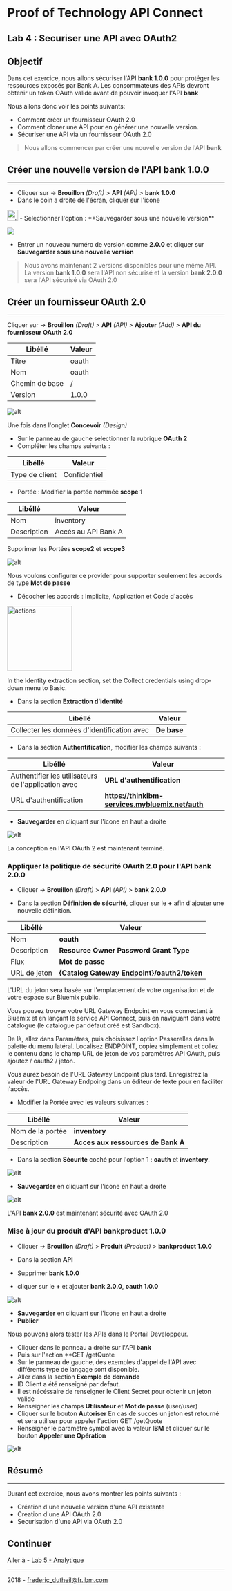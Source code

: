 # Proof of Technology API Connect

## Lab 4 : Securiser une API avec OAuth2 

## Objectif 

Dans cet exercice, nous allons sécuriser l'API **bank 1.0.0** pour protéger les ressources exposés par Bank A. Les consommateurs des APIs devront obtenir un token OAuth valide avant de pouvoir invoquer l'API **bank**

Nous allons donc voir les points suivants:

+ Comment créer un fournisseur OAuth 2.0
+ Comment cloner une API pour en générer une nouvelle version.
+ Sécuriser une API via un fournisseur OAuth 2.0 

> Nous allons commencer par créer une nouvelle version de l'API **bank**
>

## Créer une nouvelle version de l'API **bank 1.0.0**
---

- Cliquer sur ->  **Brouillon** *(Draft)* > **API** *(API)* >  **bank 1.0.0**
- Dans le coin a droite de l'écran, cliquer sur l'icone
<img src="img/plusdaction.png" alt="actions" style="width: 25px;"/> 
- Selectionner l'option : **Sauvegarder sous une nouvelle version**

![](img/newversion.png)

- Entrer un nouveau numéro de version comme **2.0.0** et cliquer sur  **Sauvegarder sous une nouvelle version**

> Nous avons maintenant 2 versions disponibles pour une même API.
> La version **bank 1.0.0** sera l'API non sécurisé et la version **bank 2.0.0** sera l'API sécurisé via OAuth 2.0
> 

## Créer un fournisseur OAuth 2.0
---

Cliquer sur -> **Brouillon** *(Draft)* > **API** *(API)* > **Ajouter** *(Add)* > **API du fournisseur OAuth 2.0** 

Libéllé       | Valeur
------------- | -------------
Titre         | oauth
Nom			    | oauth
Chemin de base       | /
Version       | 1.0.0


![alt](img/createoauthapi.gif)

Une fois dans l'onglet **Concevoir** *(Design)*

- Sur le panneau de gauche selectionner la rubrique **OAuth 2**
- Compléter les champs suivants :

Libéllé | Valeur
--------|-------
Type de client | Confidentiel

- Portée : Modifier la portée nommée **scope 1**

Libéllé | Valeur
--------|-------
Nom | inventory
Description | Accés au API Bank A

Supprimer les Portées **scope2** et **scope3**

![alt](img/updatescope.gif)

Nous voulons configurer ce provider pour supporter seulement les accords de type **Mot de passe** 

- Décocher les accords : Implicite, Application et Code d'accès

<img src="img/accord.png" alt="actions" style="width: 150px;"/> 

In the Identity extraction section, set the Collect credentials using drop-down menu to Basic.
- Dans la section **Extraction d'identité**

Libéllé | Valeur
--------|-------
Collecter les données d'identification avec | **De base**

- Dans la section **Authentification**,  modifier les champs suivants :

Libéllé | Valeur
--------|-------
Authentifier les utilisateurs de l'application avec | **URL d'authentification**
URL d'authentification | **https://thinkibm-services.mybluemix.net/auth**

- **Sauvegarder** en cliquant sur l'icone en haut a droite 

![alt](img/save.png)

La conception en l'API OAuth 2 est maintenant terminé.


### Appliquer la politique de sécurité OAuth 2.0 pour l'API **bank 2.0.0**

- Cliquer ->  **Brouillon** *(Draft)* > **API** *(API)* >  **bank 2.0.0**

- Dans la section **Définition de sécurité**, cliquer sur le **+** afin d'ajouter une nouvelle définition.

Libéllé | Valeur
--------|-------
Nom | **oauth**
Description | **Resource Owner Password Grant Type**
Flux | **Mot de passe**
URL de jeton | **{Catalog Gateway Endpoint}/oauth2/token**

L'URL du jeton sera basée sur l'emplacement de votre organisation et de votre espace sur Bluemix public.

Vous pouvez trouver votre URL Gateway Endpoint en vous connectant à Bluemix et en lançant le service API Connect, puis en naviguant dans votre catalogue (le catalogue par défaut créé est Sandbox).

De là, allez dans Paramètres, puis choisissez l'option Passerelles dans la palette du menu latéral. Localisez ENDPOINT, copiez simplement et collez le contenu dans le champ URL de jeton de vos paramètres API OAuth, puis ajoutez / oauth2 / jeton.

Vous aurez besoin de l'URL Gateway Endpoint plus tard. Enregistrez la valeur de l'URL Gateway Endpoing dans un éditeur de texte pour en faciliter l'accès.

- Modifier la Portée avec les valeurs suivantes :

Libéllé | Valeur
--------|-------
Nom de la portée | **inventory**
Description | **Acces aux ressources de Bank A**


- Dans la section **Sécurité** coché pour l'option 1 :  **oauth** et **inventory**.

![alt](img/applysecurity.png)


- **Sauvegarder** en cliquant sur l'icone en haut a droite 

![alt](img/save.png)

L'API **bank 2.0.0** est maintenant sécurité avec OAuth 2.0

### Mise à jour du produit d'API **bankproduct 1.0.0**

- Cliquer ->  **Brouillon** *(Draft)* > **Produit** *(Product)* >  **bankproduct 1.0.0**

- Dans la section **API** 
- Supprimer **bank 1.0.0** 
- cliquer sur le **+** et ajouter **bank 2.0.0**, **oauth 1.0.0**
 
![alt](img/updateproduct.png)

- **Sauvegarder** en cliquant sur l'icone en haut a droite 
- **Publier**


Nous pouvons alors tester les APIs dans le Portail Developpeur.

- Cliquer dans le panneau a droite sur l'API **bank**
- Puis sur l'action **GET /getQuote
- Sur le panneau de gauche, des exemples d'appel de l'API avec différents type de langage sont disponible.
- Aller dans la section **Exemple de demande**
- ID Client a été renseigné par defaut.
- Il est nécéssaire de renseigner le Client Secret pour obtenir un jeton valide
- Renseigner les champs **Utilisateur** et **Mot de passe** (user/user)
- Cliquer sur le bouton **Autoriser**
En cas de succès un jeton est retourné et sera utiliser pour appeler l'action GET /getQuote
- Renseigner le paramêtre symbol avec la valeur **IBM** et cliquer sur le bouton **Appeler une Opération**

![alt](img/testoauthapi.gif)

## Résumé
---

Durant cet exercice, nous avons montrer les points suivants :
 
- Création d'une nouvelle version d'une API existante 
- Creation d'une API OAuth 2.0
- Securisation d'une API via OAuth 2.0


## Continuer

Aller à - [Lab 5 - Analytique](/potfr/labs/lab05.md)

---

2018 - frederic_dutheil@fr.ibm.com
